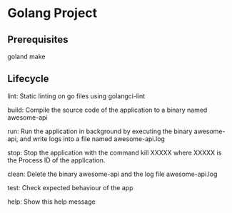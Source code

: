 # Golang Project

## Prerequisites

goland
make

## Lifecycle

lint: Static linting on go files using golangci-lint

build:  Compile the source code of the application to a binary named awesome-api

run:  Run the application in background by executing the binary awesome-api, and write logs into a file named awesome-api.log

stop:  Stop the application with the command kill XXXXX where XXXXX is the Process ID of the application. 

clean:  Delete the binary awesome-api and the log file awesome-api.log

test:  Check expected behaviour of the app

help:  Show this help message
